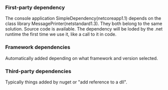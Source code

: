 ### First-party dependency
The console application SimpleDependency(netcoreapp1.1) depends on the class library MessagePrinter(netstandard1.3). They both belong to the same solution. Source code is available. The dependency will be loded by the .net runtime the first time we use it, like a call to it in code.

### Framework dependencies
Automatically added depending on what framework and version selected.

### Third-party dependencies
Typically things added by nuget or "add reference to a dll".
